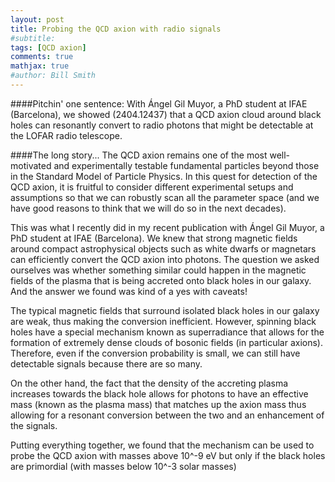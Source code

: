 ```yaml
---
layout: post
title: Probing the QCD axion with radio signals
#subtitle: 
tags: [QCD axion]
comments: true
mathjax: true
#author: Bill Smith
---
```



####Pitchin' one sentence: 
With Ángel Gil Muyor, a PhD student at IFAE (Barcelona), we showed (2404.12437) that a QCD axion cloud around black holes can resonantly convert to radio photons that might be detectable at the LOFAR radio telescope.


####The long story...
The QCD axion remains one of the most well-motivated and experimentally testable fundamental particles beyond those in the Standard Model of Particle Physics. 
In this quest for detection of the QCD axion, it is fruitful to consider different experimental setups and assumptions so that we can robustly scan all the parameter space (and we have good reasons to think that we will do so in the next decades).

This was what I recently did in my recent publication with Ángel Gil Muyor, a PhD student at IFAE (Barcelona). 
We knew that strong magnetic fields around compact astrophysical objects such as white dwarfs or magnetars can efficiently convert the QCD axion into photons. 
The question we asked ourselves was whether something similar could happen in the magnetic fields of the plasma that is being accreted onto black holes in our galaxy. 
And the answer we found was kind of a yes with caveats!

The typical magnetic fields that surround isolated black holes in our galaxy are weak, thus making the conversion inefficient. However, spinning black holes have a special mechanism known as superradiance that allows for the formation of extremely dense clouds of bosonic fields (in particular axions). Therefore, even if the conversion probability is small, we can still have detectable signals because there are so many.

On the other hand, the fact that the density of the accreting plasma increases towards the black hole allows for photons to have an effective mass (known as the plasma mass) that matches up the axion mass thus allowing for a resonant conversion between the two and an enhancement of the signals.

Putting everything together, we found that the mechanism can be used to probe the QCD axion with masses above 10^-9 eV but only if the black holes are primordial (with masses below 10^-3 solar masses)





